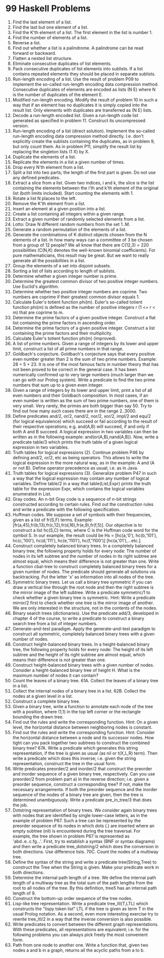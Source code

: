 99 Haskell Problems
===================

1. Find the last element of a list.
2. Find the last but one element of a list.
3. Find the K'th element of a list. The first element in the list is number 1.
4. Find the number of elements of a list.
5. Reverse a list.
6. Find out whether a list is a palindrome. A palindrome can be read forward or backward.
7. Flatten a nested list structure.
8. Eliminate consecutive duplicates of list elements.
9. Pack consecutive duplicates of list elements into sublists. If a list contains repeated elements they should be placed in separate sublists.
10. Run-length encoding of a list. Use the result of problem P09 to implement the so-called run-length encoding data compression method. Consecutive duplicates of elements are encoded as lists (N E) where N is the number of duplicates of the element E.
11. Modified run-length encoding. Modify the result of problem 10 in such a way that if an element has no duplicates it is simply copied into the result list. Only elements with duplicates are transferred as (N E) lists.
12. Decode a run-length encoded list. Given a run-length code list generated as specified in problem 11. Construct its uncompressed version.
13. Run-length encoding of a list (direct solution). Implement the so-called run-length encoding data compression method directly. I.e. don't explicitly create the sublists containing the duplicates, as in problem 9, but only count them. As in problem P11, simplify the result list by replacing the singleton lists (1 X) by X.
14. Duplicate the elements of a list.
15. Replicate the elements in a list a given number of times.
16. Drop every N'th element from a list.
17. Split a list into two parts; the length of the first part is given. Do not use any defined predicates.
18. Extract a slice from a list. Given two indices, i and k, the slice is the list containing the elements between the i'th and k'th element of the original list (both limits included). Start counting the elements with 1.
19. Rotate a list N places to the left.
20. Remove the K'th element from a list.
21. Insert an element at a given position into a list.
22. Create a list containing all integers within a given range.
23. Extract a given number of randomly selected elements from a list.
24. Lotto: Draw N different random numbers from the set 1..M.
25. Generate a random permutation of the elements of a list.
26. Generate the combinations of K distinct objects chosen from the N elements of a list. In how many ways can a committee of 3 be chosen from a group of 12 people? We all know that there are C(12,3) = 220 possibilities (C(N,K) denotes the well-known binomial coefficients). For pure mathematicians, this result may be great. But we want to really generate all the possibilities in a list.
27. Group the elements of a set into disjoint subsets.
28. Sorting a list of lists according to length of sublists.
31. Determine whether a given integer number is prime.
32. Determine the greatest common divisor of two positive integer numbers. Use Euclid's algorithm.
33. Determine whether two positive integer numbers are coprime. Two numbers are coprime if their greatest common divisor equals 1.
34. Calculate Euler's totient function phi(m). Euler's so-called totient function phi(m) is defined as the number of positive integers r (1 <= r < m) that are coprime to m. 
35. Determine the prime factors of a given positive integer. Construct a flat list containing the prime factors in ascending order.
36. Determine the prime factors of a given positive integer. Construct a list containing the prime factors and their multiplicity.
37. Calculate Euler's totient function phi(m) (improved).
39. A list of prime numbers. Given a range of integers by its lower and upper limit, construct a list of all prime numbers in that range.
40. Goldbach's conjecture. Goldbach's conjecture says that every positive even number greater than 2 is the sum of two prime numbers. Example: 28 = 5 + 23. It is one of the most famous facts in number theory that has not been proved to be correct in the general case. It has been numerically confirmed up to very large numbers (much larger than we can go with our Prolog system). Write a predicate to find the two prime numbers that sum up to a given even integer.
41. Given a range of integers by its lower and upper limit, print a list of all even numbers and their Goldbach composition. In most cases, if an even number is written as the sum of two prime numbers, one of them is very small. Very rarely, the primes are both bigger than say 50. Try to find out how many such cases there are in the range 2..3000.
46. Define predicates and/2, or/2, nand/2, nor/2, xor/2, impl/2 and equ/2 (for logical equivalence) which succeed or fail according to the result of their respective operations; e.g. and(A,B) will succeed, if and only if both A and B succeed. A logical expression in two variables can then be written as in the following example: and(or(A,B),nand(A,B)). Now, write a predicate table/3 which prints the truth table of a given logical expression in two variables.
47. Truth tables for logical expressions (2). Continue problem P46 by defining and/2, or/2, etc as being operators. This allows to write the logical expression in the more natural way, as in the example: A and (A or not B). Define operator precedence as usual; i.e. as in Java.
48. Truth tables for logical expressions (3). Generalize problem P47 in such a way that the logical expression may contain any number of logical variables. Define table/2 in a way that table(List,Expr) prints the truth table for the expression Expr, which contains the logical variables enumerated in List.
49. Gray codes. An n-bit Gray code is a sequence of n-bit strings constructed according to certain rules. Find out the construction rules and write a predicate with the following specification.
50. Huffman codes. We suppose a set of symbols with their frequencies, given as a list of fr(S,F) terms. Example: [fr(a,45),fr(b,13),fr(c,12),fr(d,16),fr(e,9),fr(f,5)]. Our objective is to construct a list hc(S,C) terms, where C is the Huffman code word for the symbol S. In our example, the result could be Hs = [hc(a,'0'), hc(b,'101'), hc(c,'100'), hc(d,'111'), hc(e,'1101'), hc(f,'1100')] [hc(a,'01'),...etc.].
55. Construct completely balanced binary trees. In a completely balanced binary tree, the following property holds for every node: The number of nodes in its left subtree and the number of nodes in its right subtree are almost equal, which means their difference is not greater than one. Write a function cbal-tree to construct completely balanced binary trees for a given number of nodes. The predicate should generate all solutions via backtracking. Put the letter 'x' as information into all nodes of the tree.
56. Symmetric binary trees. Let us call a binary tree symmetric if you can draw a vertical line through the root node and then the right subtree is the mirror image of the left subtree. Write a predicate symmetric/1 to check whether a given binary tree is symmetric. Hint: Write a predicate mirror/2 first to check whether one tree is the mirror image of another. We are only interested in the structure, not in the contents of the nodes.
57. Binary search trees (dictionaries). Use the predicate add/3, developed in chapter 4 of the course, to write a predicate to construct a binary search tree from a list of integer numbers.
58. Generate-and-test paradigm. Apply the generate-and-test paradigm to construct all symmetric, completely balanced binary trees with a given number of nodes.
59. Construct height-balanced binary trees. In a height-balanced binary tree, the following property holds for every node: The height of its left subtree and the height of its right subtree are almost equal, which means their difference is not greater than one.
60. Construct height-balanced binary trees with a given number of nodes. Consider a height-balanced binary tree of height H. What is the maximum number of nodes it can contain?
61. Count the leaves of a binary tree.
61A. Collect the leaves of a binary tree in a list.
62. Collect the internal nodes of a binary tree in a list.
62B. Collect the nodes at a given level in a list.
63. Construct a complete binary tree.
64. Given a binary tree, write a function to annotate each node of the tree with a position, where (1,1) in the top left corner or the rectangle bounding the drawn tree.
65. Find out the rules and write the corresponding function. Hint: On a given level, the horizontal distance between neighboring nodes is constant.
66. Find out the rules and write the corresponding function. Hint: Consider the horizontal distance between a node and its successor nodes. How tight can you pack together two subtrees to construct the combined binary tree?
67A. Write a predicate which generates this string representation, if the tree is given as usual (as nil or t(X,L,R) term). Then write a predicate which does this inverse; i.e. given the string representation, construct the tree in the usual form.
68. Write predicates preorder/2 and inorder/2 that construct the preorder and inorder sequence of a given binary tree, respectively. Can you use preorder/2 from problem part a) in the reverse direction; i.e. given a preorder sequence, construct a corresponding tree? If not, make the necessary arrangements. If both the preorder sequence and the inorder sequence of the nodes of a binary tree are given, then the tree is determined unambiguously. Write a predicate pre_in_tree/3 that does the job.
69. Dotstring representation of binary trees. We consider again binary trees with nodes that are identified by single lower-case letters, as in the example of problem P67. Such a tree can be represented by the preorder sequence of its nodes in which dots (.) are inserted where an empty subtree (nil) is encountered during the tree traversal. For example, the tree shown in problem P67 is represented as 'abd..e..c.fg...'. First, try to establish a syntax (BNF or syntax diagrams) and then write a predicate tree_dotstring/2 which does the conversion in both directions. Use difference lists.
70C. Count the nodes of a multiway tree.
70. Define the syntax of the string and write a predicate tree(String,Tree) to construct the Tree when the String is given. Make your predicate work in both directions.
71. Determine the internal path length of a tree. We define the internal path length of a multiway tree as the total sum of the path lengths from the root to all nodes of the tree. By this definition, tree5 has an internal path length of 9.
72. Construct the bottom-up order sequence of the tree nodes.
73. Lisp-like tree representation. Write a predicate tree_ltl(T,LTL) which constructs the "lispy token list" LTL if the tree is given as term T in the usual Prolog notation. As a second, even more interesting exercise try to rewrite tree_ltl/2 in a way that the inverse conversion is also possible.
80. Write predicates to convert between the different graph representations. With these predicates, all representations are equivalent; i.e. for the following problems you can always pick freely the most convenient form.
81. Path from one node to another one. Write a function that, given two nodes a and b in a graph, returns all the acyclic paths from a to b.

